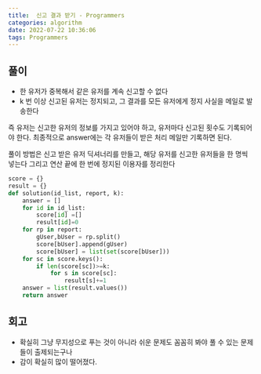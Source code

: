 ```yaml
---
title:  신고 결과 받기 - Programmers
categories: algorithm
date: 2022-07-22 10:36:06
tags: Programmers
---
```


## 풀이

- 한 유저가 중복해서 같은 유저를 계속 신고할 수 없다
- k 번 이상 신고된 유저는 정지되고, 그 결과를 모든 유저에게 정지 사실을 메일로 발송한다

즉 유저는 신고한 유저의 정보를 가지고 있어야 하고, 유저마다 신고된 횟수도 기록되어야 한다.
최종적으로 answer에는 각 유저들이 받은 처리 메일만 기록하면 된다.

풀이 방법은 신고 받은 유저 딕셔너리를 만들고, 해당 유저를 신고한 유저들을 한 명씩 넣는다
그리고 연산 끝에 한 번에 정지된 이용자를 정리한다

```python
score = {}
result = {}
def solution(id_list, report, k):
    answer = []
    for id in id_list:
        score[id] =[]
        result[id]=0
    for rp in report:
        gUser,bUser = rp.split()
        score[bUser].append(gUser)
        score[bUser] = list(set(score[bUser]))
    for sc in score.keys():
        if len(score[sc])>=k:
            for s in score[sc]:
                result[s]+=1
    answer = list(result.values())
    return answer
```

## 회고

- 확실히 그냥 무지성으로 푸는 것이 아니라 쉬운 문제도 꼼꼼히 봐야 풀 수 있는 문제들이 출제되는구나
- 감이 확실히 많이 떨어졌다.